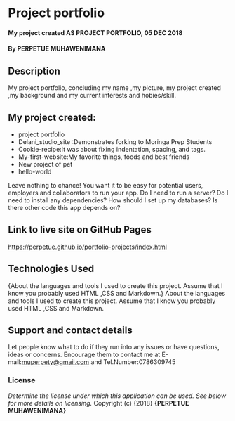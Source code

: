 # Project portfolio
#### My project created  AS PROJECT PORTFOLIO, 05 DEC 2018
#### By **PERPETUE MUHAWENIMANA**

## Description
My project portfolio, concluding my name ,my picture,  my project created ,my background and my current interests and hobies/skill. 
## My project created:
* project portfolio
* Delani_studio_site :Demonstrates forking to Moringa Prep Students
* Cookie-recipe:It was about fixing indentation, spacing, and tags.
* My-first-website:My favorite things, foods and best friends
* New project of pet
* hello-world

Leave nothing to chance! You want it to be easy for potential users, employers and collaborators to run your app. Do I need to run a server? Do I need to install any dependencies? How should I set up my databases? Is there other code this app depends on?
## Link to live site on GitHub Pages
https://perpetue.github.io/portfolio-projects/index.html
## Technologies Used
{About the languages and tools I used to create this project. Assume that I know you probably used HTML ,CSS and Markdown.}
About the languages and tools I used to create this project. Assume that I know you probably used HTML ,CSS and Markdown.
## Support and contact details
Let people know what to do if they run into any issues or have questions, ideas or concerns.  Encourage them to contact me at E-mail:muperpety@gmail.com and Tel.Number:0786309745
### License
*Determine the license under which this application can be used.  See below for more details on licensing.*
Copyright (c) {2018} **{PERPETUE MUHAWENIMANA}**
  
